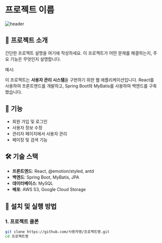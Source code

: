 # 프로젝트 이름

![header](https://capsule-render.vercel.app/api?type=waving&color=gradient&height=200&section=header&text=프로젝트%20이름&fontSize=40&animation=twinkling)

## 📌 프로젝트 소개

간단한 프로젝트 설명을 여기에 작성하세요. 이 프로젝트가 어떤 문제를 해결하는지, 주요 기능은 무엇인지 설명합니다.

예시:

이 프로젝트는 **사용자 관리 시스템**을 구현하기 위한 웹 애플리케이션입니다. React를 사용하여 프론트엔드를 개발하고, Spring Boot와 MyBatis를 사용하여 백엔드를 구축했습니다.

## 🚀 기능

- 회원 가입 및 로그인
- 사용자 정보 수정
- 관리자 페이지에서 사용자 관리
- 페이징 및 검색 기능

## 🛠 기술 스택

- **프론트엔드**: React, @emotion/styled, antd
- **백엔드**: Spring Boot, MyBatis, JPA
- **데이터베이스**: MySQL
- **배포**: AWS S3, Google Cloud Storage

## 🔧 설치 및 실행 방법

### 1. 프로젝트 클론

```bash
git clone https://github.com/사용자명/프로젝트명.git
cd 프로젝트명

